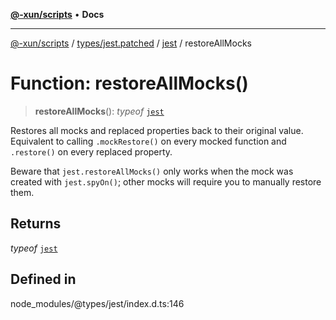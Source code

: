 [**@-xun/scripts**](../../../../../README.md) • **Docs**

***

[@-xun/scripts](../../../../../README.md) / [types/jest.patched](../../../README.md) / [jest](../README.md) / restoreAllMocks

# Function: restoreAllMocks()

> **restoreAllMocks**(): *typeof* [`jest`](../README.md)

Restores all mocks and replaced properties back to their original value.
Equivalent to calling `.mockRestore()` on every mocked function
and `.restore()` on every replaced property.

Beware that `jest.restoreAllMocks()` only works when the mock was created
with `jest.spyOn()`; other mocks will require you to manually restore them.

## Returns

*typeof* [`jest`](../README.md)

## Defined in

node\_modules/@types/jest/index.d.ts:146
